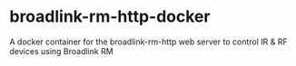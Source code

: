 # broadlink-rm-http-docker
A docker container for the broadlink-rm-http web server to control IR &amp; RF devices using Broadlink RM
